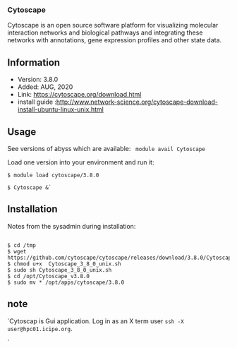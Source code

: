 ### Cytoscape
Cytoscape is an open source software platform for visualizing molecular interaction networks and biological pathways and integrating these networks with annotations, gene expression profiles and other state data.

## Information

  * Version: 3.8.0
  * Added: AUG, 2020
  * Link: https://cytoscape.org/download.html
  * install guide :http://www.network-science.org/cytoscape-download-install-ubuntu-linux-unix.html 

## Usage 
See versions of abyss which are available:
  ` module avail Cytoscape`

Load one version into your environment and run it:
```
$ module load cytoscape/3.8.0

$ Cytoscape &`
```

 ## Installation
Notes from the sysadmin during installation:


```

$ cd /tmp
$ wget https://github.com/cytoscape/cytoscape/releases/download/3.8.0/Cytoscape_3_8_0_unix.sh
$ chmod u+x  Cytoscape_3_8_0_unix.sh
$ sudo sh Cytoscape_3_8_0_unix.sh
$ cd /opt/Cytoscape_v3.8.0
$ sudo mv * /opt/apps/cytoscape/3.8.0
```


## note

`Cytoscap is Gui application. Log in as an X term user 
``` ssh -X user@hpc01.icipe.org ```.

`

